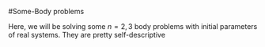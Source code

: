 #Some-Body problems

Here, we will be solving some $n=2,3$ body problems with initial parameters of real systems. They are pretty self-descriptive

